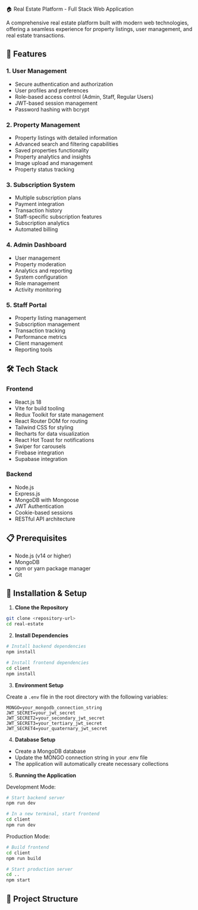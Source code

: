 🏠 Real Estate Platform - Full Stack Web Application

A comprehensive real estate platform built with modern web technologies, offering a seamless experience for property listings, user management, and real estate transactions.

## 🌟 Features

### 1. User Management
- Secure authentication and authorization
- User profiles and preferences
- Role-based access control (Admin, Staff, Regular Users)
- JWT-based session management
- Password hashing with bcrypt

### 2. Property Management
- Property listings with detailed information
- Advanced search and filtering capabilities
- Saved properties functionality
- Property analytics and insights
- Image upload and management
- Property status tracking

### 3. Subscription System
- Multiple subscription plans
- Payment integration
- Transaction history
- Staff-specific subscription features
- Subscription analytics
- Automated billing

### 4. Admin Dashboard
- User management
- Property moderation
- Analytics and reporting
- System configuration
- Role management
- Activity monitoring

### 5. Staff Portal
- Property listing management
- Subscription management
- Transaction tracking
- Performance metrics
- Client management
- Reporting tools

## 🛠️ Tech Stack

### Frontend
- React.js 18
- Vite for build tooling
- Redux Toolkit for state management
- React Router DOM for routing
- Tailwind CSS for styling
- Recharts for data visualization
- React Hot Toast for notifications
- Swiper for carousels
- Firebase integration
- Supabase integration

### Backend
- Node.js
- Express.js
- MongoDB with Mongoose
- JWT Authentication
- Cookie-based sessions
- RESTful API architecture

## 📋 Prerequisites

- Node.js (v14 or higher)
- MongoDB
- npm or yarn package manager
- Git

## 🚀 Installation & Setup

1. **Clone the Repository**
```bash
git clone <repository-url>
cd real-estate
```

2. **Install Dependencies**
```bash
# Install backend dependencies
npm install

# Install frontend dependencies
cd client
npm install
```

3. **Environment Setup**

Create a `.env` file in the root directory with the following variables:
```env
MONGO=your_mongodb_connection_string
JWT_SECRET=your_jwt_secret
JWT_SECRET2=your_secondary_jwt_secret
JWT_SECRET3=your_tertiary_jwt_secret
JWT_SECRET4=your_quaternary_jwt_secret
```

4. **Database Setup**
- Create a MongoDB database
- Update the MONGO connection string in your .env file
- The application will automatically create necessary collections

5. **Running the Application**

Development Mode:
```bash
# Start backend server
npm run dev

# In a new terminal, start frontend
cd client
npm run dev
```

Production Mode:
```bash
# Build frontend
cd client
npm run build

# Start production server
cd ..
npm start
```

## 📁 Project Structure
